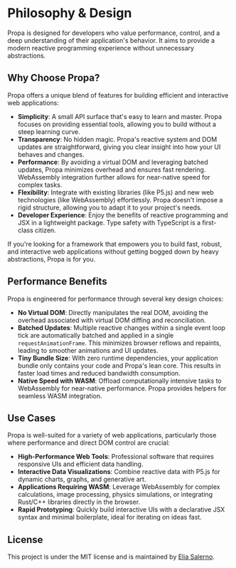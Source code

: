 # Philosophy & Design

Propa is designed for developers who value performance, control, and a deep understanding of their application's behavior. It aims to provide a modern reactive programming experience without unnecessary abstractions.

## Why Choose Propa?

Propa offers a unique blend of features for building efficient and interactive web applications:

* **Simplicity**: A small API surface that's easy to learn and master. Propa focuses on providing essential tools, allowing you to build without a steep learning curve.
* **Transparency**: No hidden magic. Propa's reactive system and DOM updates are straightforward, giving you clear insight into how your UI behaves and changes.
* **Performance**: By avoiding a virtual DOM and leveraging batched updates, Propa minimizes overhead and ensures fast rendering. WebAssembly integration further allows for near-native speed for complex tasks.
* **Flexibility**: Integrate with existing libraries (like P5.js) and new web technologies (like WebAssembly) effortlessly. Propa doesn't impose a rigid structure, allowing you to adapt it to your project's needs.
* **Developer Experience**: Enjoy the benefits of reactive programming and JSX in a lightweight package. Type safety with TypeScript is a first-class citizen.

If you're looking for a framework that empowers you to build fast, robust, and interactive web applications without getting bogged down by heavy abstractions, Propa is for you.

## Performance Benefits

Propa is engineered for performance through several key design choices:

* **No Virtual DOM**: Directly manipulates the real DOM, avoiding the overhead associated with virtual DOM diffing and reconciliation.
* **Batched Updates**: Multiple reactive changes within a single event loop tick are automatically batched and applied in a single `requestAnimationFrame`. This minimizes browser reflows and repaints, leading to smoother animations and UI updates.
* **Tiny Bundle Size**: With zero runtime dependencies, your application bundle only contains your code and Propa's lean core. This results in faster load times and reduced bandwidth consumption.
* **Native Speed with WASM**: Offload computationally intensive tasks to WebAssembly for near-native performance. Propa provides helpers for seamless WASM integration.

## Use Cases

Propa is well-suited for a variety of web applications, particularly those where performance and direct DOM control are crucial:

* **High-Performance Web Tools**: Professional software that requires responsive UIs and efficient data handling.
* **Interactive Data Visualizations**: Combine reactive data with P5.js for dynamic charts, graphs, and generative art.
* **Applications Requiring WASM**: Leverage WebAssembly for complex calculations, image processing, physics simulations, or integrating Rust/C++ libraries directly in the browser.
* **Rapid Prototyping**: Quickly build interactive UIs with a declarative JSX syntax and minimal boilerplate, ideal for iterating on ideas fast.

## License

This project is under the MIT license and is maintained by [Elia Salerno](https://eliasalerno.ch/).
